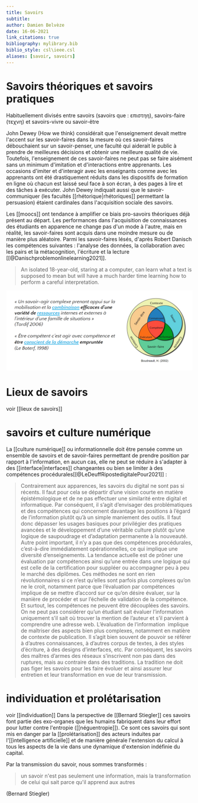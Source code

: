```yaml
---
title: Savoirs
subtitle:
author: Damien Belvèze
date: 16-06-2021
link_citations: true
bibliography: mylibrary.bib
biblio_style: csl\ieee.csl
aliases: [savoir, savoirs]
---
```


# Savoirs théoriques et savoirs pratiques

Ηabituellement divisés entre savoirs (savoirs que : επιστηη), savoirs-faire (τεχνη) et savoirs-vivre ou savoir-être

John Dewey (How we think) considérait que l'enseignement devait mettre l'accent sur les savoir-faires dans la mesure où ces savoir-faires débouchaient sur un savoir-penser, une faculté qui aiderait le public à prendre de meilleures décisions et obtenir une meilleure qualité de vie. Toutefois, l'enseignement de ces savoir-faires ne peut pas se faire aisément sans un minimum d'imitation et d'interactions entre apprenants. Les occasions d'imiter et d'interagir avec les enseignants comme avec les apprenants ont été drastiquement réduits dans les dispositifs de formation en ligne où chacun est laissé seul face à son écran, à des pages à lire et des tâches à exécuter. John Dewey indiquait aussi que le savoir-communiquer (les facultés [[rhétorique|rhétoriques]] permettant la persuasion) étaient cardinales dans l'acquisition sociale des savoirs. 

Les [[moocs]] ont tendance à amplifier ce biais pro-savoirs théoriques déjà présent au départ. Les performances dans l'acquisition de connaissances des étudiants en apparence ne change pas d'un mode à l'autre, mais en réalité, les savoir-faires sont acquis dans une moindre mesure ou de manière plus aléatoire. Parmi les savoir-faires lésés, d'après Robert Danisch les compétences suivantes : l'analyse des données, la collaboration avec les pairs et la métacognition, l'écriture et la lecture [[@Danischproblemonlinelearning2021]].

>An isolated 18-year-old, staring at a computer, can learn what a text is supposed to mean but will have a much harder time learning how to perform a careful interpretation.

![compétences](images/competences.png)


# Lieux de savoirs

voir [[lieux de savoirs]]



# savoirs et culture numérique

La [[culture numérique]] ou informationnelle doit être pensée comme un ensemble de savoirs et de savoir-faires permettant de prendre position par rapport à l'information, en aucun cas, elle ne peut se réduire à s'adapter à des [[interface|interfaces]] changeantes ou bien se limiter à des compétences procédurales[[@LeDeuffRipostedigitalePour2021]] : 

>Contrairement aux apparences, les savoirs du digital ne sont pas si récents. Il faut pour cela se départir d’une vision courte en matière épistémologique et de ne pas effectuer une similarité entre digital et informatique. Par conséquent, il s’agit d’envisager des problématiques et des compétences qui concernent davantage les positions à l’égard de l’information plutôt qu’à un simple maniement des outils.
Il faut donc dépasser les usages basiques pour privilégier des pratiques avancées et le développement d’une véritable culture plutôt qu’une logique de saupoudrage et d’adaptation permanente à la nouveauté.
Autre point important, il n’y a pas que des compétences procédurales, c’est-à-dire immédiatement opérationnelles, ce qui implique une diversité d’enseignements.
La tendance actuelle est de prôner une évaluation par compétences ainsi qu’une entrée dans une logique qui est celle de la certification pour suppléer ou accompagner peu à peu le marché des diplômes. Ces méthodes ne sont en rien révolutionnaires si ce n’est qu’elles sont parfois plus complexes qu’on ne le croit, notamment parce que l’évaluation par compétences implique de se mettre d’accord sur ce qu’on désire évaluer, sur la manière de procéder et sur l’échelle de validation de la compétence.
Et surtout, les compétences ne peuvent être découplées des savoirs. On ne peut pas considérer qu’un étudiant sait évaluer l’information uniquement s’il sait où trouver la mention de l’auteur et s’il parvient à comprendre une adresse web. L’évaluation de l’information  implique de maîtriser des aspects bien plus complexes, notamment en matière de contexte de publication. Il s’agit bien souvent de pouvoir se référer à d’autres connaissances, à d’autres corpus de textes, à des styles d’écriture, à des designs d’interfaces, etc.
Par conséquent, les savoirs des maîtres d’armes des réseaux s’inscrivent non pas dans des ruptures, mais au contraire dans des traditions.
La tradition ne doit pas figer les savoirs pour les faire évoluer et ainsi assurer leur entretien et leur transformation en vue de leur transmission.

# individuation et prolétarisation

voir [[individuation]]
Dans la perspective de [[Bernard Stiegler]] ces savoirs font partie des exo-organes que les humains fabriquent dans leur effort pour lutter contre l'entropie ([[néguentropie]]). Ce sont ces savoirs qui sont mis en danger par la [[prolétarisation]] des acteurs induites par l'[[intelligence artificielle]] et de manière générale l'extension du calcul à tous les aspects de la vie dans une dynamique d'extension indéfinie du capital. 

Par la transmission du savoir, nous sommes transformés : 
> un savoir n'est pas seulement une information, mais la transformation de celui qui sait parce qu'il apprend aux autres 

(Bernard Stiegler)





